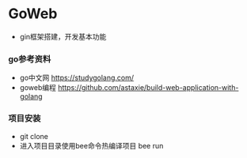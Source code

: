 # GoWeb
- gin框架搭建，开发基本功能

### go参考资料
- go中文网    https://studygolang.com/
- goweb编程   https://github.com/astaxie/build-web-application-with-golang



### 项目安装
- git clone
- 进入项目目录使用bee命令热编译项目 bee run
